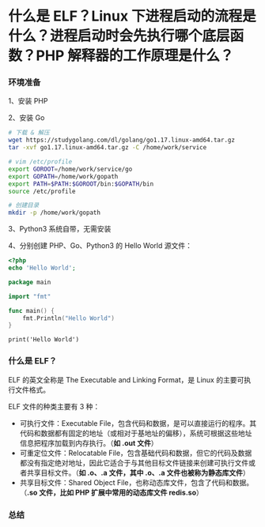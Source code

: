 # 什么是 ELF？Linux 下进程启动的流程是什么？进程启动时会先执行哪个底层函数？PHP 解释器的工作原理是什么？

### 环境准备

1、安装 PHP  

2、安装 Go  

```sh
# 下载 & 解压
wget https://studygolang.com/dl/golang/go1.17.linux-amd64.tar.gz
tar -xvf go1.17.linux-amd64.tar.gz -C /home/work/service

# vim /etc/profile
export GOROOT=/home/work/service/go
export GOPATH=/home/work/gopath
export PATH=$PATH:$GOROOT/bin:$GOPATH/bin
source /etc/profile

# 创建目录
mkdir -p /home/work/gopath
```

3、Python3 系统自带，无需安装  

4、分别创建 PHP、Go、Python3 的 Hello World 源文件：  

```php
<?php
echo 'Hello World';
```

```go
package main

import "fmt"

func main() {  
    fmt.Println("Hello World")
}
```

```Python3
print('Hello World')
```

### 什么是 ELF？

ELF 的英文全称是 The Executable and Linking Format，是 Linux 的主要可执行文件格式。  

ELF 文件的种类主要有 3 种：  

- 可执行文件：Executable File，包含代码和数据，是可以直接运行的程序。其代码和数据都有固定的地址（或相对于基地址的偏移），系统可根据这些地址信息把程序加载到内存执行。（**如 .out 文件**）
- 可重定位文件：Relocatable File，包含基础代码和数据，但它的代码及数据都没有指定绝对地址，因此它适合于与其他目标文件链接来创建可执行文件或者共享目标文件。（**如 .o、.a 文件，其中 .o、.a 文件也被称为静态库文件**）
- 共享目标文件：Shared Object File，也称动态库文件，包含了代码和数据。（**.so 文件，比如 PHP 扩展中常用的动态库文件 redis.so**）



### 总结
